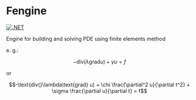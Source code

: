 # Fengine

[![.NET](https://github.com/boorlakov/Fengine/actions/workflows/dotnet.yml/badge.svg?branch=DependencyInjection)](https://github.com/boorlakov/Fengine/actions/workflows/dotnet.yml)

Engine for building and solving PDE using finite elements method

e. g.:

$$-\text{div(}\lambda\text{grad} u) + \gamma u = f$$

or

$$-\text{div(}\lambda\text{grad} u) + \chi \frac{\partial^2 u}{\partial t^2} + \sigma \frac{\partial u}{\partial t} = f$$
